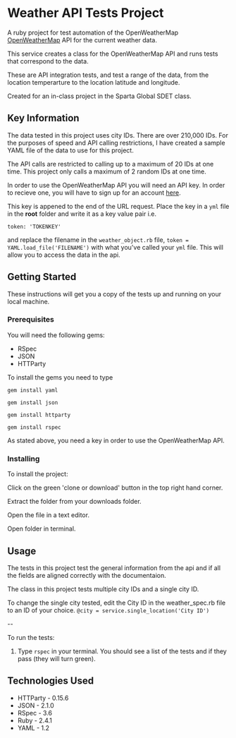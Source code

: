 # Weather API Tests Project

A ruby project for test automation of the OpenWeatherMap [OpenWeatherMap](https://openweathermap.org/) API for the current weather data. 

This service creates a class for the OpenWeatherMap API and runs tests that correspond to the data.

These are API integration tests, and test a range of the data, from the location temperarture to the location latitude and longitude.

Created for an in-class project in the Sparta Global SDET class.  


## Key Information
The data tested in this project uses city IDs. There are over 210,000 IDs. For the purposes of speed and API calling restrictions, I have created a sample YAML file of the data to use for this project. 

The API calls are restricted to calling up to a maximum of 20 IDs at one time. This project only calls a maximum of 2 random IDs at one time. 

In order to use the OpenWeatherMap API you will need an API key. In order to recieve one, you will have to sign up for an account [here](https://home.openweathermap.org/users/sign_up). 

This key is appened to the end of the URL request. Place the key in a `yml` file in the **root** folder and write it as a key value pair i.e. 

`token: 'TOKENKEY'`

and replace the filename in the `weather_object.rb` file, 
`token = YAML.load_file('FILENAME')` with what you've called your `yml` file. This will allow you to access the data in the api.


## Getting Started
These instructions will get you a copy of the tests up and running on your local machine.

### Prerequisites
You will need the following gems:

* RSpec
* JSON
* HTTParty

To install the gems you need to type

 `gem install yaml`
 
 `gem install json`
 
 `gem install httparty`
 
 `gem install rspec`

As stated above, you need a key in order to use the OpenWeatherMap API. 

### Installing
To install the project:

Click on the green 'clone or download' button in the top right hand corner.

Extract the folder from your downloads folder.

Open the file in a text editor.

Open folder in terminal.

## Usage


The tests in this project test the general information from the api and if all the fields are aligned correctly with the documentaion.

The class in this project tests multiple city IDs and a single city ID.

To change the single city tested, edit the City ID in the weather_spec.rb file to an ID of your choice.
  `@city = service.single_location('City ID')`
  
--  

To run the tests: 

1. Type `rspec` in your terminal. You should see a list of the tests and if they pass (they will turn green).


## Technologies Used
* HTTParty - 0.15.6
* JSON - 2.1.0
* RSpec - 3.6
* Ruby - 2.4.1
* YAML - 1.2